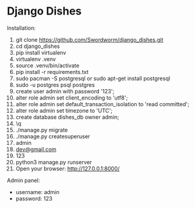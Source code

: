 # Django Dishes
Installation:
1) git clone https://github.com/Swordworm/django_dishes.git
2) cd django_dishes
3) pip install virtualenv
4) virtualenv .venv
5) source .venv/bin/activate
6) pip install -r requirements.txt
7) sudo pacman -S postgresql or sudo apt-get install postgresql
8) sudo -u postgres psql postgres
9) create user admin with password '123';
10) alter role admin set client_encoding to 'utf8';
11) alter role admin set default_transaction_isolation to 'read committed';
12) alter role admin set timezone to 'UTC';
13) create database dishes_db owner admin;
14) \q
15) ./manage.py migrate
16) ./manage.py createsuperuser
17) admin
18) dev@gmail.com
19) 123
20) python3 manage.py runserver
21) Open your browser: http://127.0.0.1:8000/

Admin panel:
- username: admin
- password: 123
